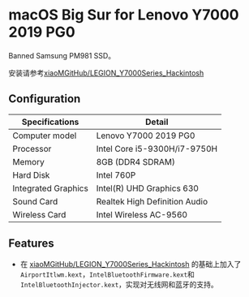 # macOS Big Sur for Lenovo Y7000 2019 PG0 

Banned Samsung PM981 SSD。

安装请参考[xiaoMGitHub/LEGION_Y7000Series_Hackintosh](https://github.com/xiaoMGitHub/LEGION_Y7000Series_Hackintosh)

## Configuration

| Specifications | Detail                                                  |
| ------------------- | -------------------------------------------|
| Computer model      | Lenovo Y7000 2019 PG0     |
| Processor           | Intel Core i5-9300H/i7-9750H |
| Memory              | 8GB (DDR4 SDRAM)              |
| Hard Disk           | Intel 760P                    |
| Integrated Graphics | Intel(R) UHD Graphics 630     |
| Sound Card          | Realtek High Definition Audio              |
| Wireless Card       | Intel Wireless AC-9560                 |

## Features

* 在 [xiaoMGitHub/LEGION_Y7000Series_Hackintosh](https://github.com/xiaoMGitHub/LEGION_Y7000Series_Hackintosh) 的基础上加入了`AirportItlwm.kext`，`IntelBluetoothFirmware.kext`和`IntelBluetoothInjector.kext`，实现对无线网和蓝牙的支持。

   

   
